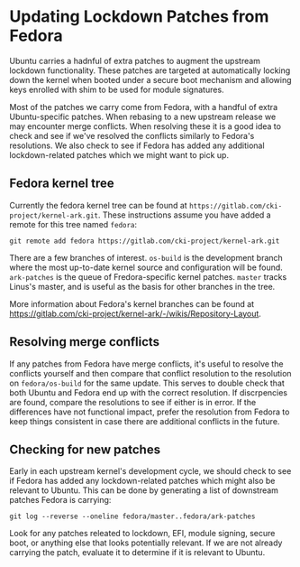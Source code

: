 # Updating Lockdown Patches from Fedora

Ubuntu carries a hadnful of extra patches to augment the upstream lockdown
functionality. These patches are targeted at automatically locking down the
kernel when booted under a secure boot mechanism and allowing keys enrolled with
shim to be used for module signatures.

Most of the patches we carry come from Fedora, with a handful of extra
Ubuntu-specific patches. When rebasing to a new upstream release we may
encounter merge conflicts. When resolving these it is a good idea to check and
see if we've resolved the conflicts similarly to Fedora's resolutions. We also
check to see if Fedora has added any additional lockdown-related patches which
we might want to pick up.

## Fedora kernel tree

Currently the fedora kernel tree can be found at
`https://gitlab.com/cki-project/kernel-ark.git`. These instructions assume you
have added a remote for this tree named `fedora`:

```
git remote add fedora https://gitlab.com/cki-project/kernel-ark.git
```

There are a few branches of interest. `os-build` is the development branch where
the most up-to-date kernel source and configuration will be found. `ark-patches`
is the queue of Fredora-specific kernel patches. `master` tracks Linus's master,
and is useful as the basis for other branches in the tree.

More information about Fedora's kernel branches can be found at
https://gitlab.com/cki-project/kernel-ark/-/wikis/Repository-Layout.

## Resolving merge conflicts

If any patches from Fedora have merge conflicts, it's useful to resolve the
conflicts yourself and then compare that conflict resolution to the resolution
on `fedora/os-build` for the same update. This serves to double check that both
Ubuntu and Fedora end up with the correct resolution. If discrpencies are found,
compare the resolutions to see if either is in error. If the differences have
not functional impact, prefer the resolution from Fedora to keep things
consistent in case there are additional conflicts in the future.

## Checking for new patches

Early in each upstream kernel's development cycle, we should check to see if
Fedora has added any lockdown-related patches which might also be relevant to
Ubuntu. This can be done by generating a list of downstream patches Fedora is
carrying:

```
git log --reverse --oneline fedora/master..fedora/ark-patches
```

Look for any patches releated to lockdown, EFI, module signing, secure boot, or
anything else that looks potentially relevant. If we are not already carrying
the patch, evaluate it to determine if it is relevant to Ubuntu.
